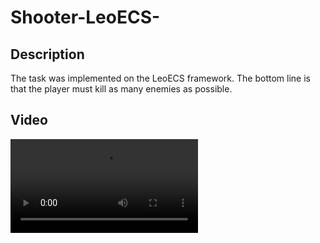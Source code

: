 <h1 align="left">Shooter-LeoECS-</h1>
<h2 align="leftr">Description</h2>
<p align="leftr">The task was implemented on the LeoECS framework. The bottom line is that the player must kill as many enemies as possible.</p>
<h2 align="leftr">Video</h2>
<video src="https://github.com/user-attachments/assets/3362cfa8-ded2-42d2-92bf-aabb3268c487"</video>
